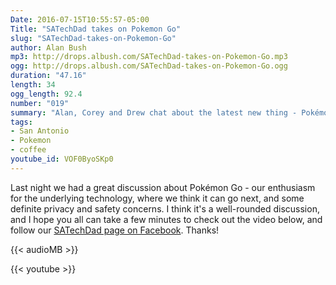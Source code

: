 ```yaml
---
Date: 2016-07-15T10:55:57-05:00
Title: "SATechDad takes on Pokemon Go"
slug: "SATechDad-takes-on-Pokemon-Go"
author: Alan Bush
mp3: http://drops.albush.com/SATechDad-takes-on-Pokemon-Go.mp3
ogg: http://drops.albush.com/SATechDad-takes-on-Pokemon-Go.ogg
duration: "47.16"
length: 34
ogg_length: 92.4
number: "019"
summary: "Alan, Corey and Drew chat about the latest new thing - Pokémon Go. What's our take, as three nerdy dads? All that, and coffee cocktails! "
tags:
- San Antonio
- Pokemon
- coffee
youtube_id: VOF0ByoSKp0
---
```


Last night we had a great discussion about Pokémon Go - our enthusiasm for the underlying technology, where we think it can go next, and some definite privacy and safety concerns. I think it's a well-rounded discussion, and I hope you all can take a few minutes to check out the video below, and follow our [SATechDad page on Facebook](https://www.facebook.com/SATechDad/). Thanks!

<!--more-->

{{< audioMB >}}

{{< youtube >}}
